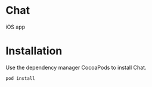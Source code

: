 # Chat
iOS app

# Installation
Use the dependency manager CocoaPods to install Chat.
```bash
pod install
```
